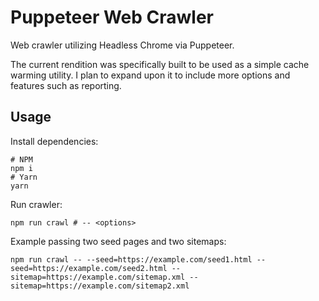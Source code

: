# Puppeteer Web Crawler

Web crawler utilizing Headless Chrome via Puppeteer.

The current rendition was specifically built to be used as a simple cache warming utility. I plan to expand upon it to include more options and features such as reporting. 

## Usage

Install dependencies:
```
# NPM
npm i
# Yarn
yarn
```

Run crawler:
```
npm run crawl # -- <options>
```

Example passing two seed pages and two sitemaps:
```
npm run crawl -- --seed=https://example.com/seed1.html --seed=https://example.com/seed2.html --sitemap=https://example.com/sitemap.xml --sitemap=https://example.com/sitemap2.xml
```
